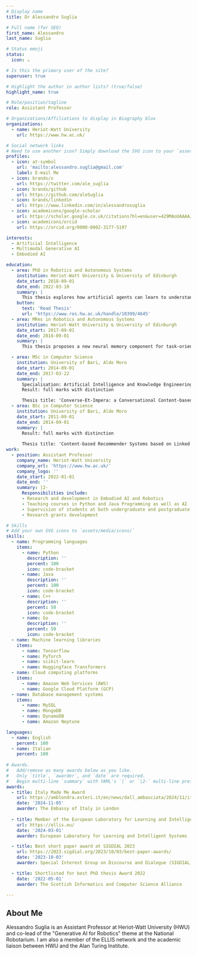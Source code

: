 ```yaml
---
# Display name
title: Dr Alessandro Suglia 

# Full name (for SEO)
first_name: Alessandro
last_name: Suglia

# Status emoji
status:
  icon: ☕️

# Is this the primary user of the site?
superuser: true

# Highlight the author in author lists? (true/false)
highlight_name: true

# Role/position/tagline
role: Assistant Professor

# Organizations/Affiliations to display in Biography blox
organizations:
  - name: Heriot-Watt University
    url: https://www.hw.ac.uk/

# Social network links
# Need to use another icon? Simply download the SVG icon to your `assets/media/icons/` folder.
profiles:
  - icon: at-symbol
    url: 'mailto:alessandro.suglia@gmail.com'
    label: E-mail Me
  - icon: brands/x
    url: https://twitter.com/ale_suglia
  - icon: brands/github
    url: https://github.com/aleSuglia
  - icon: brands/linkedin
    url: https://www.linkedin.com/in/alessandrosuglia
  - icon: academicons/google-scholar
    url: https://scholar.google.co.uk/citations?hl=en&user=429MAoUAAAAJ
  - icon: academicons/orcid
    url: https://orcid.org/0000-0002-3177-5197

interests:
  - Artificial Intelligence
  - Multimodal Generative AI
  - Embodied AI

education:
  - area: PhD in Robotics and Autonomous Systems 
    institution: Heriot-Watt University & University of Edinburgh
    date_start: 2018-09-01
    date_end: 2022-03-10
    summary: |
      This thesis explores how artificial agents can learn to understand and use natural language in a grounded, embodied way, similar to humans. Specifically, it leverages the concept of language games to study how vision and language models can learn to solve multiple tasks. 
    button:
      text: 'Read Thesis'
      url: 'https://www.ros.hw.ac.uk/handle/10399/4645'
  - area: MRes in Robotics and Autonomous Systems 
    institution: Heriot-Watt University & University of Edinburgh
    date_start: 2017-09-01
    date_end: 2018-09-01
    summary: |
      This thesis proposes a new neural memory component for task-oriented dialogue systems called the Dialogue Attention Buffer. This component allows end-to-end neural models to achieve state-of-the-art performance on the bAbI-dialogue task.

  - area: MSc in Computer Science
    institution: University of Bari, Aldo Moro
    date_start: 2014-09-01
    date_end: 2017-03-22
    summary: |
      Specialisation: Artificial Intelligence and Knowledge Engineering
      Result: full marks with distinction

      Thesis title: 'Converse-Et-Impera: a Conversational Content-based Recommender System based on Hierarchical Deep Reinforcement Learning'
  - area: BSc in Computer Science
    institution: University of Bari, Aldo Moro
    date_start: 2011-09-01
    date_end: 2014-09-01
    summary: |
      Result: full marks with distinction
      
      Thesis title: 'Content-based Recommender Systems based on Linked Open Data'
work:
  - position: Assistant Professor
    company_name: Heriot-Watt University
    company_url: 'https://www.hw.ac.uk/'
    company_logo: ''
    date_start: 2022-01-01
    date_end: ''
    summary: |2-
      Responsibilities include:
      - Research and development in Embodied AI and Robotics
      - Teaching courses in Python and Java Programming as well as AI (i.e., NLP and Conversational Agents)
      - Supervision of students at both undergraduate and postgraduate level (including PhDs)
      - Research grants development

# Skills
# Add your own SVG icons to `assets/media/icons/`
skills:
  - name: Programming languages
    items:
      - name: Python
        description: ''
        percent: 100
        icon: code-bracket
      - name: Java
        description: ''
        percent: 100
        icon: code-bracket
      - name: C++
        description: ''
        percent: 50
        icon: code-bracket
      - name: Go
        description: ''
        percent: 50
        icon: code-bracket
  - name: Machine learning libraries
    items: 
      - name: Tensorflow
      - name: PyTorch
      - name: scikit-learn
      - name: Huggingface Transformers
  - name: Cloud computing platforms
    items:
      - name: Amazon Web Services (AWS)
      - name: Google Cloud Platform (GCP)
  - name: Database management systems
    items:
      - name: MySQL
      - name: MongoDB
      - name: DynamoDB
      - name: Amazon Neptune

languages:
  - name: English
    percent: 100
  - name: Italian
    percent: 100
  
# Awards.
#   Add/remove as many awards below as you like.
#   Only `title`, `awarder`, and `date` are required.
#   Begin multi-line `summary` with YAML's `|` or `|2-` multi-line prefix and indent 2 spaces below.
awards:
  - title: Italy Made Me Award
    url: https://amblondra.esteri.it/en/news/dall_ambasciata/2024/11/italy-made-me-2024-winners/
    date: '2024-11-05'
    awarder: The Embassy of Italy in London
  
  - title: Member of the European Laboratory for Learning and Intelligent Systems
    url: https://ellis.eu/
    date: '2024-03-01'
    awarder: European Laboratory for Learning and Intelligent Systems

  - title: Best short paper award at SIGDIAL 2023
    url: https://2023.sigdial.org/2023/10/03/best-paper-awards/
    date: '2023-10-03'
    awarder: Special Interest Group on Discourse and Dialogue (SIGDIAL)

  - title: Shortlisted for best PhD thesis Award 2022
    date: '2022-05-01'
    awarder: The Scottish Informatics and Computer Science Alliance

---
```


## About Me

Alessandro Suglia is an Assistant Professor at Heriot-Watt University (HWU) and co-lead of the "Generative AI for Robotics" theme at the National Robotarium. I am also a member of the ELLIS network and the academic liaison between HWU and the Alan Turing Institute.